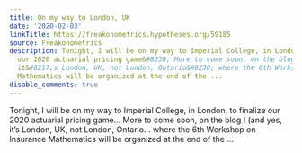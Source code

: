 ```yaml
---
title: On my way to London, UK
date: '2020-02-03'
linkTitle: https://freakonometrics.hypotheses.org/59185
source: Freakonometrics
description: Tonight, I will be on my way to Imperial College, in London, to finalize
  our 2020 actuarial pricing game&#8230; More to come soon, on the blog ! (and yes,
  it&#8217;s London, UK, not London, Ontario&#8230; where the 6th Workshop on Insurance
  Mathematics will be organized at the end of the ...
disable_comments: true
---
```

Tonight, I will be on my way to Imperial College, in London, to finalize our 2020 actuarial pricing game&#8230; More to come soon, on the blog ! (and yes, it&#8217;s London, UK, not London, Ontario&#8230; where the 6th Workshop on Insurance Mathematics will be organized at the end of the ...